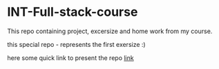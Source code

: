 # INT-Full-stack-course
This repo containing project, excersize and home work from my course.

this special repo - represents the first exersize :)

here some quick link to present the repo [link](https://www.google.com/)
